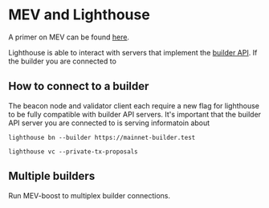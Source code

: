 # MEV and Lighthouse

A primer on MEV can be found [here]([MEV](https://ethereum.org/en/developers/docs/mev/)).

Lighthouse is able to interact with servers that implement the [builder API](https://github.com/ethereum/builder-specs). 
If the builder you are connected to 

## How to connect to a builder

The beacon node and validator client each require a new flag for lighthouse to be fully compatible with builder API servers.
It's important that the builder API server you are connected to is serving informatoin about 

```
lighthouse bn --builder https://mainnet-builder.test
```

```
lighthouse vc --private-tx-proposals
```

## Multiple builders

Run MEV-boost to multiplex builder connections.
